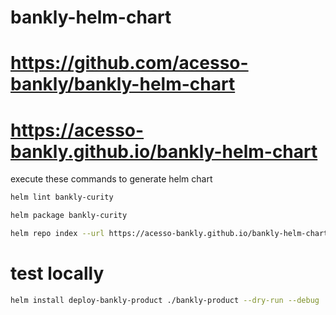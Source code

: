 # bankly-helm-chart

# https://github.com/acesso-bankly/bankly-helm-chart
# https://acesso-bankly.github.io/bankly-helm-chart

execute these commands to generate helm chart

```sh
helm lint bankly-curity

helm package bankly-curity

helm repo index --url https://acesso-bankly.github.io/bankly-helm-chart .

```

# test locally

```sh
helm install deploy-bankly-product ./bankly-product --dry-run --debug
```